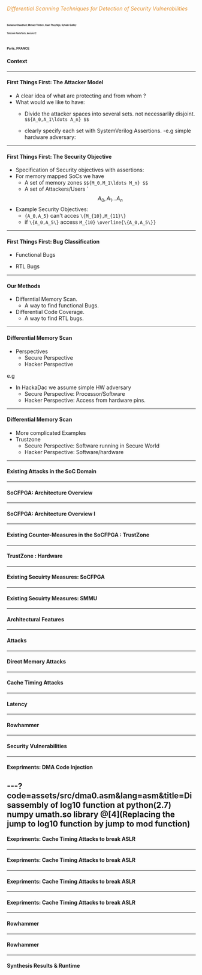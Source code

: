 


<!-- .slide: class="center" -->
###### <span style="color:#e49436">Differential Scanning Techniques for Detection of Security Vulnerabilities</span>

<span style="font-family:Helvetica Neue; color blue;font-size:0.4em;font-weight:bold"> Sumanta Chaudhuri, Michael Timbert, Xuan Thuy Ngo, Sylvain Guilley</b></span>

<span style="font-family:Helvetica Neue; color blue;font-size:0.4em;font-weight:bold"> Telecom ParisTech, Secure IC</b></span>

<span style="font-family:Helvetica Neue; color blue;font-size:0.4em; font-weight:bold"> Paris, FRANCE  </b></span> 
---
#### Context

---

#### First Things First: The Attacker Model
- A clear idea of what are protecting and from whom ?
- What would we like to have:
	- Divide the attacker spaces into several sets. not necessarlily disjoint.
`$${A_0,A_1\ldots A_n} $$`

	- clearly specify each set with SystemVerilog Assertions.
	-e.g simple hardware adversary: 
---
#### First Things First: The Security Objective
- Specification of Security objectives with assertions:
- For memory mapped SoCs we have
	- A set of memory zones `$${M_0,M_1\ldots M_n} $$`
	- A set of Attackers/Users `$${A_0,A_1\ldots A_n} $$ 
- Example Security Objectives:
	- `{A_0,A_5}` can't acces `\{M_{10},M_{11}\}`
	- if `\{A_0,A_5\}` access `M_{10}` `\overline{\{A_0,A_5\}}` 
---
#### First Things First: Bug Classification
- Functional Bugs

- RTL Bugs



---
#### Our Methods
- Differntial Memory Scan.
	- A way to find functional Bugs.
- Differential Code Coverage.
	- A way to find RTL bugs.
---
#### Differential Memory Scan
- Perspectives
	- Secure Perspective
	- Hacker Perspective

e.g
- In HackaDac we assume simple HW adversary
	- Secure Perspective: Processor/Software
	- Hacker Perspective: Access from hardware pins.
	
---
#### Differential Memory Scan
- More complicated Examples
- Trustzone
	- Secure Perspective: Software running in Secure World
	- Hacker Perspective: Software/hardware 
---
#### Existing Attacks in the SoC Domain

---

#### SoCFPGA: Architecture Overview
---
#### SoCFPGA: Architecture Overview I


---
#### Existing Counter-Measures in the SoCFPGA : TrustZone
---
#### TrustZone : Hardware
---

#### Existing Secuirty Measures: SoCFPGA
---
#### Existing Secuirty Measures: SMMU
---
#### Architectural Features
---
#### Attacks
--- 
#### Direct Memory Attacks
---
#### Cache Timing Attacks
---
#### Latency
---
#### Rowhammer
---
#### Security Vulnerabilities
---
#### Exepriments: DMA Code Injection
---?code=assets/src/dma0.asm&lang=asm&title=Disassembly of log10 function at python(2.7) numpy umath.so library
@[4](Replacing the jump to log10 function by jump to mod function)
---
#### Exepriments: Cache Timing Attacks to break ASLR
---
#### Exepriments: Cache Timing Attacks to break ASLR
---
#### Exepriments: Cache Timing Attacks to break ASLR
---
#### Exepriments: Cache Timing Attacks to break ASLR
---
#### Rowhammer
---
#### Rowhammer
---
#### Synthesis Results & Runtime

